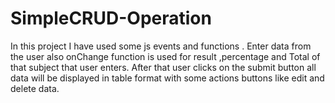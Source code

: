 # SimpleCRUD-Operation
In this project I have used some js events and functions . Enter data from the user also onChange function is used for result ,percentage and Total of that subject that user enters. After that user clicks on the submit button all data will be displayed in table format with some actions buttons like edit and delete data.
